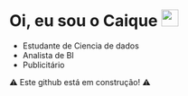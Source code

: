 # Oi, eu sou o Caique  <img alt="maozinha" width="30px" src="https://camo.githubusercontent.com/35d3d11359a49bf12aebb834cc13fd81b95eff4e/68747470733a2f2f6d656469612e67697068792e636f6d2f6d656469612f6876524a434c467a6361737252346961377a2f67697068792e676966"/>

- Estudante de Ciencia de dados
- Analista de BI
- Publicitário


:warning: Este github está em construção!	:warning:	
